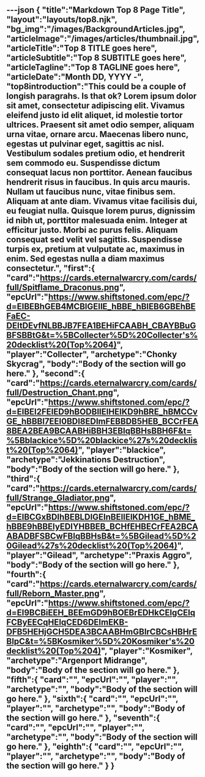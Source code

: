 ---json
{
   "title":"Markdown Top 8 Page Title",
   "layout":"layouts/top8.njk",
   "bg_img":"/images/BackgroundArticles.jpg",
   "articleImage":"/images/articles/thumbnail.jpg",
   "articleTitle":"Top 8 TITLE goes here",
   "articleSubtitle":"Top 8 SUBTITLE goes here",
   "articleTagline":"Top 8 TAGLINE goes here",
   "articleDate":"Month DD, YYYY -",
   "top8introduction":"This could be a couple of longish paragrahs. Is that ok? Lorem ipsum dolor sit amet, consectetur adipiscing elit. Vivamus eleifend justo id elit aliquet, id molestie tortor ultrices. Praesent sit amet odio semper, aliquam urna vitae, ornare arcu. Maecenas libero nunc, egestas ut pulvinar eget, sagittis ac nisl. Vestibulum sodales pretium odio, et hendrerit sem commodo eu. Suspendisse dictum consequat lacus non porttitor. Aenean faucibus hendrerit risus in faucibus. In quis arcu mauris. Nullam ut faucibus nunc, vitae finibus sem. Aliquam at ante diam. Vivamus vitae facilisis dui, eu feugiat nulla. Quisque lorem purus, dignissim id nibh ut, porttitor malesuada enim. Integer at efficitur justo. Morbi ac purus felis. Aliquam consequat sed velit vel sagittis. Suspendisse turpis ex, pretium at vulputate ac, maximus in enim. Sed egestas nulla a diam maximus consectetur.",
   "first":{
      "card":"https://cards.eternalwarcry.com/cards/full/Spitflame_Draconus.png",
      "epcUrl":"https://www.shiftstoned.com/epc/?d=EIBEBhGEB4MCBlGEIIE_hBBE_hBIEB6GBEhBEFaEC-DEItDEvfNLBBJB7FEA1BEHiFCAABH_CBAYBBuGBFSBBtG&t=%5BCollecter%5D%20Collecter's%20decklist%20(Top%2064)",
      "player":"Collecter",
      "archetype":"Chonky Skycrag",
      "body":"Body of the section will go here."
   },
   "second":{
      "card":"https://cards.eternalwarcry.com/cards/full/Destruction_Chant.png",
      "epcUrl":"https://www.shiftstoned.com/epc/?d=EIBEI2FEIED9hBODBlIEIHEIKD9hBRE_hBMCCvGE_hBBBI7EEI0BDI8EDImFEBBDB5HEB_BCCrFEA8BEA2BEA9BCAABHiBBH3EBIqBBHsBBH6F&t=%5Bblackice%5D%20blackice%27s%20decklist%20(Top%2064)",
      "player":"blackice",
      "archetype":"Jekkinations Destruction",
      "body":"Body of the section will go here."
   },
   "third":{
      "card":"https://cards.eternalwarcry.com/cards/full/Strange_Gladiator.png",
      "epcUrl":"https://www.shiftstoned.com/epc/?d=EIBCGxBDIhBEBLDIGEInBEIIEIKDH1GE_hBME_hBBE9hBBEIyEDIYHBBEB_BCHfEHBECrFEA2BCAABADBFSBCwFBIqBBHsB&t=%5BGilead%5D%20Gilead%27s%20decklist%20(Top%2064)",
      "player":"Gilead",
      "archetype":"Praxis Aggro",
      "body":"Body of the section will go here."
   },
   "fourth":{
      "card":"https://cards.eternalwarcry.com/cards/full/Reborn_Master.png",
      "epcUrl":"https://www.shiftstoned.com/epc/?d=EI9BCBiEEH_BEEmGD9hBOEBrEDHkCEIgCEIqFCByEECqHEIqCED6DEImEKB-DFB5HEHjGCH5DEA3BCAABHmGBIrCBCsHBHrEBIpC&t=%5BKosmiker%5D%20Kosmiker's%20decklist%20(Top%204)",
      "player":"Kosmiker",
      "archetype":"Argenport Midrange",
      "body":"Body of the section will go here."
   },
   "fifth":{
      "card":"",
      "epcUrl":"",
      "player":"",
      "archetype":"",
      "body":"Body of the section will go here."
   },
   "sixth":{
      "card":"",
      "epcUrl":"",
      "player":"",
      "archetype":"",
      "body":"Body of the section will go here."
   },
   "seventh":{
      "card":"",
      "epcUrl":"",
      "player":"",
      "archetype":"",
      "body":"Body of the section will go here."
   },
   "eighth":{
      "card":"",
      "epcUrl":"",
      "player":"",
      "archetype":"",
      "body":"Body of the section will go here."
   }
}
---
